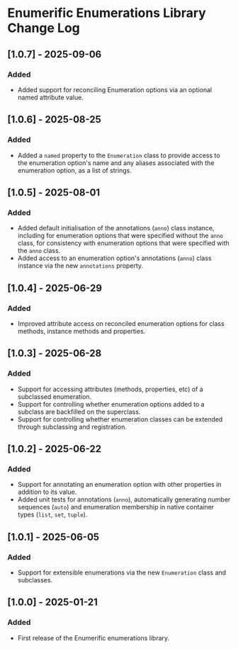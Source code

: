# Enumerific Enumerations Library Change Log

## [1.0.7] - 2025-09-06
### Added
- Added support for reconciling Enumeration options via an optional named attribute value.

## [1.0.6] - 2025-08-25
### Added
- Added a `named` property to the `Enumeration` class to provide access to the enumeration
option's name and any aliases associated with the enumeration option, as a list of strings.

## [1.0.5] - 2025-08-01
### Added
- Added default initialisation of the annotations (`anno`) class instance, including for
enumeration options that were specified without the `anno` class, for consistency with
enumeration options that were specified with the `anno` class.
- Added access to an enumeration option's annotations (`anno`) class instance via the new `annotations` property.

## [1.0.4] - 2025-06-29
### Added
- Improved attribute access on reconciled enumeration options for class methods, instance methods and properties.

## [1.0.3] - 2025-06-28
### Added
- Support for accessing attributes (methods, properties, etc) of a subclassed enumeration.
- Support for controlling whether enumeration options added to a subclass are backfilled on the superclass.
- Support for controlling whether enumeration classes can be extended through subclassing and registration.

## [1.0.2] - 2025-06-22
### Added
- Support for annotating an enumeration option with other properties in addition to its value.
- Added unit tests for annotations (`anno`), automatically generating number sequences
(`auto`) and enumeration membership in native container types (`list`, `set`, `tuple`).

## [1.0.1] - 2025-06-05
### Added
- Support for extensible enumerations via the new `Enumeration` class and subclasses.

## [1.0.0] - 2025-01-21
### Added
- First release of the Enumerific enumerations library.